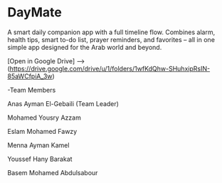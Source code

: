 # DayMate
A smart daily companion app with a full timeline flow. Combines alarm, health tips, smart to-do list, prayer reminders, and favorites – all in one simple app designed for the Arab world and beyond.

[Open in Google Drive] --> (https://drive.google.com/drive/u/1/folders/1wfKdQhw-SHuhxipRsIN-85aWCfpiA_3w)

-Team Members

Anas Ayman El-Gebaili (Team Leader)

Mohamed Yousry Azzam

Eslam Mohamed Fawzy 

Menna Ayman Kamel

Youssef Hany Barakat

Basem Mohamed Abdulsabour
